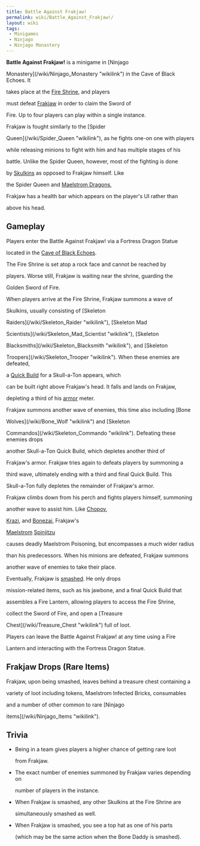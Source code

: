 ```yaml
---
title: Battle Against Frakjaw!
permalink: wiki/Battle_Against_Frakjaw!/
layout: wiki
tags:
 - Minigames
 - Ninjago
 - Ninjago Monastery
---
```


**Battle Against Frakjaw!** is a minigame in [Ninjago
Monastery](/wiki/Ninjago_Monastery "wikilink") in the Cave of Black Echoes. It
takes place at the [Fire Shrine](/wiki/Fire_Shrine "wikilink"), and players
must defeat [Frakjaw](/wiki/Frakjaw "wikilink") in order to claim the Sword of
Fire. Up to four players can play within a single instance.

Frakjaw is fought similarly to the [Spider
Queen](/wiki/Spider_Queen "wikilink"), as he fights one-on one with players
while releasing minions to fight with him and has multiple stages of his
battle. Unlike the Spider Queen, however, most of the fighting is done
by [Skulkins](/wiki/Skulkin "wikilink") as opposed to Frakjaw himself. Like
the Spider Queen and [Maelstrom Dragons](/wiki/Maelstrom_Dragon "wikilink"),
Frakjaw has a health bar which appears on the player's UI rather than
above his head.

## Gameplay

Players enter the Battle Against Frakjaw! via a Fortress Dragon Statue
located in the [Cave of Black Echoes](/wiki/Cave_of_Black_Echoes "wikilink").
The Fire Shrine is set atop a rock face and cannot be reached by
players. Worse still, Frakjaw is waiting near the shrine, guarding the
Golden Sword of Fire.

When players arrive at the Fire Shrine, Frakjaw summons a wave of
Skulkins, usually consisting of [Skeleton
Raiders](/wiki/Skeleton_Raider "wikilink"), [Skeleton Mad
Scientists](/wiki/Skeleton_Mad_Scientist "wikilink"), [Skeleton
Blacksmiths](/wiki/Skeleton_Blacksmith "wikilink"), and [Skeleton
Troopers](/wiki/Skeleton_Trooper "wikilink"). When these enemies are defeated,
a [Quick Build](/wiki/Quick_Build "wikilink") for a Skull-a-Ton appears, which
can be built right above Frakjaw's head. It falls and lands on Frakjaw,
depleting a third of his [armor](armor "wikilink") meter.

Frakjaw summons another wave of enemies, this time also including [Bone
Wolves](/wiki/Bone_Wolf "wikilink") and [Skeleton
Commandos](/wiki/Skeleton_Commando "wikilink"). Defeating these enemies drops
another Skull-a-Ton Quick Build, which depletes another third of
Frakjaw's armor. Frakjaw tries again to defeats players by summoning a
third wave, ultimately ending with a third and final Quick Build. This
Skull-a-Ton fully depletes the remainder of Frakjaw's armor.

Frakjaw climbs down from his perch and fights players himself, summoning
another wave to assist him. Like [Chopov](/wiki/Chopov "wikilink"),
[Krazi](/wiki/Krazi "wikilink"), and [Bonezai](Bonezai "wikilink"), Frakjaw's
[Maelstrom](/wiki/Maelstrom "wikilink") [Spinjitzu](Spinjitzu "wikilink")
causes deadly Maelstrom Poisoning, but encompasses a much wider radius
than his predecessors. When his minions are defeated, Frakjaw summons
another wave of enemies to take their place.

Eventually, Frakjaw is [smashed](smashed "wikilink"). He only drops
mission-related items, such as his jawbone, and a final Quick Build that
assembles a Fire Lantern, allowing players to access the Fire Shrine,
collect the Sword of Fire, and open a [Treasure
Chest](/wiki/Treasure_Chest "wikilink") full of loot.

Players can leave the Battle Against Frakjaw! at any time using a Fire
Lantern and interacting with the Fortress Dragon Statue.

## Frakjaw Drops (Rare Items)

Frakjaw, upon being smashed, leaves behind a treasure chest containing a
variety of loot including tokens, Maelstrom Infected Bricks, consumables
and a number of other common to rare [Ninjago
items](/wiki/Ninjago_Items "wikilink").

## Trivia

-   Being in a team gives players a higher chance of getting rare loot
    from Frakjaw.
-   The exact number of enemies summoned by Frakjaw varies depending on
    number of players in the instance.
-   When Frakjaw is smashed, any other Skulkins at the Fire Shrine are
    simultaneously smashed as well.
-   When Frakjaw is smashed, you see a top hat as one of his parts
    (which may be the same action when the Bone Daddy is smashed).
